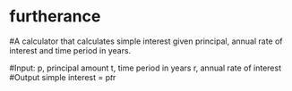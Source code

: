 # furtherance



#A calculator that calculates simple interest given principal, annual rate of interest and time period in years.

#Input:
   p, principal amount
   t, time period in years
   r, annual rate of interest
#Output
   simple interest = p*t*r
